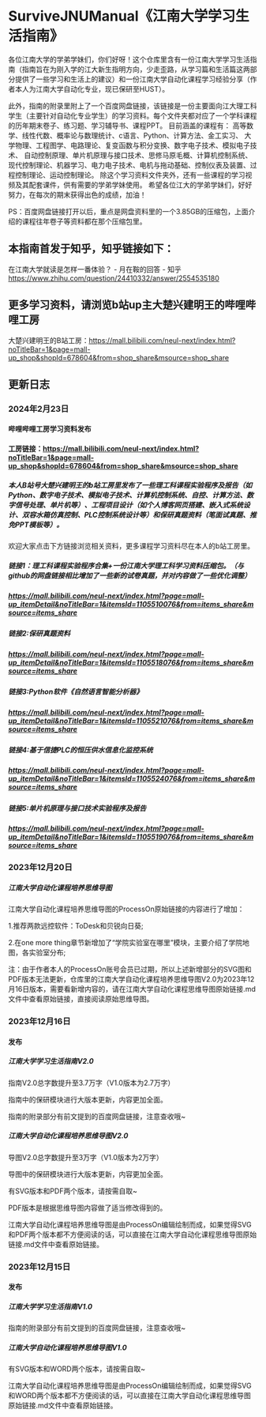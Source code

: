 # SurviveJNUManual《江南大学学习生活指南》
各位江南大学的学弟学妹们，你们好呀！这个仓库里含有一份江南大学学习生活指南（指南旨在为刚入学的江大新生指明方向，少走歪路，从学习篇和生活篇这两部分提供了一些学习和生活上的建议）和一份江南大学自动化课程学习经验分享（作者本人为江南大学自动化专业，现已保研至HUST）。

此外，指南的附录里附上了一个百度网盘链接，该链接是一份主要面向江大理工科学生（主要针对自动化专业学生）的学习资料。每个文件夹都对应了一个学科课程的历年期末卷子、练习题、学习辅导书、课程PPT。 目前涵盖的课程有： 高等数学、线性代数、概率论与数理统计、c语言、Python、计算方法、金工实习、 大学物理、工程图学、电路理论、复变函数与积分变换、数字电子技术、模拟电子技术、 自动控制原理、单片机原理与接口技术、思修马原毛概、计算机控制系统、现代控制理论、机器学习、电力电子技术、电机与拖动基础、控制仪表及装置、过程控制理论、运动控制理论。 除这个学习资料文件夹外，还有一些课程的学习视频及其配套课件，供有需要的学弟学妹使用。 希望各位江大的学弟学妹们，好好努力，在每次的期末获得出色的成绩，加油！

PS：百度网盘链接打开以后，重点是网盘资料里的一个3.85GB的压缩包，上面介绍的课程往年卷子等资料都在那个压缩包里。

## 本指南首发于知乎，知乎链接如下：
在江南大学就读是怎样一番体验？ - 月在鞍的回答 - 知乎
https://www.zhihu.com/question/24410332/answer/2554535180
## 更多学习资料，请浏览b站up主大楚兴建明王的哔哩哔哩工房
大楚兴建明王的B站工房：https://mall.bilibili.com/neul-next/index.html?noTitleBar=1&page=mall-up_shop&shopId=678604&from=shop_share&msource=shop_share

## 更新日志 
### 2024年2月23日
#### 哔哩哔哩工房学习资料发布
#### 工房链接：https://mall.bilibili.com/neul-next/index.html?noTitleBar=1&page=mall-up_shop&shopId=678604&from=shop_share&msource=shop_share
##### 本人B站号大楚兴建明王的b站工房里发布了一些理工科课程实验程序及报告（如Python、数字电子技术、模拟电子技术、计算机控制系统、自控、计算方法、数字信号处理、单片机等）、工程项目设计（如个人博客网页搭建、嵌入式系统设计、双容水箱仿真控制、PLC控制系统设计等）和保研真题资料（笔面试真题、推免PPT模板等）。
欢迎大家点击下方链接浏览相关资料，更多课程学习资料尽在本人的b站工房里。
##### 链接1：理工科课程实验程序合集+一份江南大学理工科学习资料压缩包。（与github的网盘链接相比增加了一些新的试卷真题，并对内容做了一些优化调整）
##### https://mall.bilibili.com/neul-next/index.html?page=mall-up_itemDetail&noTitleBar=1&itemsId=1105510076&from=items_share&msource=items_share
##### 链接2:保研真题资料
##### https://mall.bilibili.com/neul-next/index.html?page=mall-up_itemDetail&noTitleBar=1&itemsId=1105518076&from=items_share&msource=items_share
##### 链接3:Python软件《自然语言智能分析器》
##### https://mall.bilibili.com/neul-next/index.html?page=mall-up_itemDetail&noTitleBar=1&itemsId=1105521076&from=items_share&msource=items_share
##### 链接4:基于信捷PLC的恒压供水信息化监控系统
##### https://mall.bilibili.com/neul-next/index.html?page=mall-up_itemDetail&noTitleBar=1&itemsId=1105524076&from=items_share&msource=items_share
##### 链接5:单片机原理与接口技术实验程序及报告
##### https://mall.bilibili.com/neul-next/index.html?page=mall-up_itemDetail&noTitleBar=1&itemsId=1105519076&from=items_share&msource=items_share
### 2023年12月20日
##### 江南大学自动化课程培养思维导图
江南大学自动化课程培养思维导图的ProcessOn原始链接的内容进行了增加：

1.推荐两款远控软件：ToDesk和贝锐向日葵;

2.在one more thing章节新增加了“学院实验室在哪里”模块，主要介绍了学院地图，各实验室分布;

注：由于作者本人的ProcessOn账号会员已过期，所以上述新增部分的SVG图和PDF版本无法更新，仓库里的江南大学自动化课程培养思维导图V2.0为2023年12月16日版本，需要看新增内容的，请在江南大学自动化课程思维导图原始链接.md文件中查看原始链接，直接阅读原始思维导图。
### 2023年12月16日
#### 发布
##### 江南大学学习生活指南V2.0
指南V2.0总字数提升至3.7万字（V1.0版本为2.7万字）

指南中的保研模块进行大版本更新，内容更加全面。

指南的附录部分有前文提到的百度网盘链接，注意查收哦~

##### 江南大学自动化课程培养思维导图V2.0
导图V2.0总字数提升至3万字（V1.0版本为2万字）

导图中的保研模块进行大版本更新，内容更加全面。

有SVG版本和PDF两个版本，请按需自取~

PDF版本是根据思维导图内容做了适当修改得到的。

江南大学自动化课程培养思维导图是由ProcessOn编辑绘制而成，如果觉得SVG和PDF两个版本都不方便阅读的话，可以直接在江南大学自动化课程思维导图原始链接.md文件中查看原始链接。

### 2023年12月15日
#### 发布
##### 江南大学学习生活指南V1.0
指南的附录部分有前文提到的百度网盘链接，注意查收哦~

##### 江南大学自动化课程培养思维导图V1.0
有SVG版本和WORD两个版本，请按需自取~

江南大学自动化课程培养思维导图是由ProcessOn编辑绘制而成，如果觉得SVG和WORD两个版本都不方便阅读的话，可以直接在江南大学自动化课程思维导图原始链接.md文件中查看原始链接。
